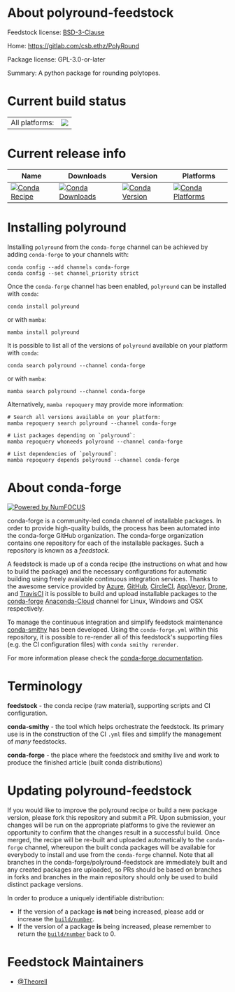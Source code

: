 About polyround-feedstock
=========================

Feedstock license: [BSD-3-Clause](https://github.com/conda-forge/polyround-feedstock/blob/main/LICENSE.txt)

Home: https://gitlab.com/csb.ethz/PolyRound

Package license: GPL-3.0-or-later

Summary: A python package for rounding polytopes.

Current build status
====================


<table><tr><td>All platforms:</td>
    <td>
      <a href="https://dev.azure.com/conda-forge/feedstock-builds/_build/latest?definitionId=18900&branchName=main">
        <img src="https://dev.azure.com/conda-forge/feedstock-builds/_apis/build/status/polyround-feedstock?branchName=main">
      </a>
    </td>
  </tr>
</table>

Current release info
====================

| Name | Downloads | Version | Platforms |
| --- | --- | --- | --- |
| [![Conda Recipe](https://img.shields.io/badge/recipe-polyround-green.svg)](https://anaconda.org/conda-forge/polyround) | [![Conda Downloads](https://img.shields.io/conda/dn/conda-forge/polyround.svg)](https://anaconda.org/conda-forge/polyround) | [![Conda Version](https://img.shields.io/conda/vn/conda-forge/polyround.svg)](https://anaconda.org/conda-forge/polyround) | [![Conda Platforms](https://img.shields.io/conda/pn/conda-forge/polyround.svg)](https://anaconda.org/conda-forge/polyround) |

Installing polyround
====================

Installing `polyround` from the `conda-forge` channel can be achieved by adding `conda-forge` to your channels with:

```
conda config --add channels conda-forge
conda config --set channel_priority strict
```

Once the `conda-forge` channel has been enabled, `polyround` can be installed with `conda`:

```
conda install polyround
```

or with `mamba`:

```
mamba install polyround
```

It is possible to list all of the versions of `polyround` available on your platform with `conda`:

```
conda search polyround --channel conda-forge
```

or with `mamba`:

```
mamba search polyround --channel conda-forge
```

Alternatively, `mamba repoquery` may provide more information:

```
# Search all versions available on your platform:
mamba repoquery search polyround --channel conda-forge

# List packages depending on `polyround`:
mamba repoquery whoneeds polyround --channel conda-forge

# List dependencies of `polyround`:
mamba repoquery depends polyround --channel conda-forge
```


About conda-forge
=================

[![Powered by
NumFOCUS](https://img.shields.io/badge/powered%20by-NumFOCUS-orange.svg?style=flat&colorA=E1523D&colorB=007D8A)](https://numfocus.org)

conda-forge is a community-led conda channel of installable packages.
In order to provide high-quality builds, the process has been automated into the
conda-forge GitHub organization. The conda-forge organization contains one repository
for each of the installable packages. Such a repository is known as a *feedstock*.

A feedstock is made up of a conda recipe (the instructions on what and how to build
the package) and the necessary configurations for automatic building using freely
available continuous integration services. Thanks to the awesome service provided by
[Azure](https://azure.microsoft.com/en-us/services/devops/), [GitHub](https://github.com/),
[CircleCI](https://circleci.com/), [AppVeyor](https://www.appveyor.com/),
[Drone](https://cloud.drone.io/welcome), and [TravisCI](https://travis-ci.com/)
it is possible to build and upload installable packages to the
[conda-forge](https://anaconda.org/conda-forge) [Anaconda-Cloud](https://anaconda.org/)
channel for Linux, Windows and OSX respectively.

To manage the continuous integration and simplify feedstock maintenance
[conda-smithy](https://github.com/conda-forge/conda-smithy) has been developed.
Using the ``conda-forge.yml`` within this repository, it is possible to re-render all of
this feedstock's supporting files (e.g. the CI configuration files) with ``conda smithy rerender``.

For more information please check the [conda-forge documentation](https://conda-forge.org/docs/).

Terminology
===========

**feedstock** - the conda recipe (raw material), supporting scripts and CI configuration.

**conda-smithy** - the tool which helps orchestrate the feedstock.
                   Its primary use is in the construction of the CI ``.yml`` files
                   and simplify the management of *many* feedstocks.

**conda-forge** - the place where the feedstock and smithy live and work to
                  produce the finished article (built conda distributions)


Updating polyround-feedstock
============================

If you would like to improve the polyround recipe or build a new
package version, please fork this repository and submit a PR. Upon submission,
your changes will be run on the appropriate platforms to give the reviewer an
opportunity to confirm that the changes result in a successful build. Once
merged, the recipe will be re-built and uploaded automatically to the
`conda-forge` channel, whereupon the built conda packages will be available for
everybody to install and use from the `conda-forge` channel.
Note that all branches in the conda-forge/polyround-feedstock are
immediately built and any created packages are uploaded, so PRs should be based
on branches in forks and branches in the main repository should only be used to
build distinct package versions.

In order to produce a uniquely identifiable distribution:
 * If the version of a package **is not** being increased, please add or increase
   the [``build/number``](https://docs.conda.io/projects/conda-build/en/latest/resources/define-metadata.html#build-number-and-string).
 * If the version of a package **is** being increased, please remember to return
   the [``build/number``](https://docs.conda.io/projects/conda-build/en/latest/resources/define-metadata.html#build-number-and-string)
   back to 0.

Feedstock Maintainers
=====================

* [@Theorell](https://github.com/Theorell/)

